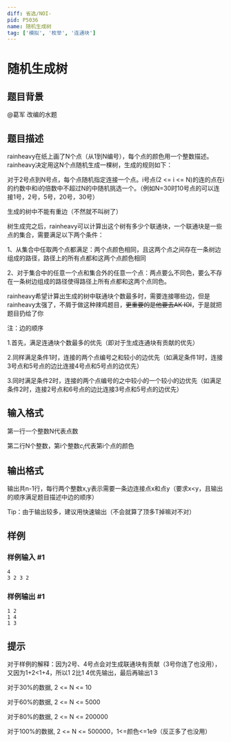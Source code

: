 ```yaml
---
diff: 省选/NOI-
pid: P5036
name: 随机生成树
tag: ['模拟', '枚举', '连通块']
---
```

# 随机生成树
## 题目背景

@葛军 改编的水题


## 题目描述

rainheavy在纸上画了N个点（从1到N编号），每个点的颜色用一个整数描述。rainheavy决定用这N个点随机生成一棵树，生成的规则如下：

对于2号点到N号点，每个点随机指定连接一个点。i号点(2 <= i <= N)的连的点在i的约数中和i的倍数中不超过N的中随机挑选一个。（例如N=30时10号点的可以连接1号，2号，5号，20号，30号）

生成的树中不能有重边（不然就不叫树了）

树生成完之后，rainheavy可以计算出这个树有多少个联通块，一个联通块是一些点的集合，需要满足以下两个条件：

1、从集合中任取两个点都满足：两个点颜色相同，且这两个点之间存在一条树边组成的路径，路径上的所有点都和这两个点颜色相同

2、对于集合中的任意一个点和集合外的任意一个点：两点要么不同色，要么不存在一条树边组成的路径使得路径上所有点都和这两个点同色。

rainheavy希望计算出生成的树中联通块个数最多时，需要连接哪些边，但是rainheavy太强了，不屑于做这种辣鸡题目，~~更重要的是他要去AK IOI~~，于是就把题目扔给了你

注：边的顺序

1.首先，满足连通块个数最多的优先（即对于生成连通块有贡献的优先）

2.同样满足条件1时，连接的两个点编号之和较小的边优先（如满足条件1时，连接3号点和5号点的边比连接4号点和5号点的边优先）

3.同时满足条件2时，连接的两个点编号的之中较小的一个较小的边优先（如满足条件2时，连接2号点和6号点的边比连接3号点和5号点的边优先）
## 输入格式

第一行一个整数N代表点数

第二行N个整数，第i个整数$c_i$代表第i个点的颜色

## 输出格式

输出共n-1行，每行两个整数x,y表示需要一条边连接点x和点y（要求x<y，且输出的顺序满足题目描述中边的顺序）

Tip：由于输出较多，建议用快速输出（不会就算了顶多T掉嘛对不对）
## 样例

### 样例输入 #1
```
4
3 2 3 2
```
### 样例输出 #1
```
1 2
1 4
1 3
```
## 提示

对于样例的解释：因为2号、4号点会对生成联通块有贡献（3号你连了也没用），又因为1+2<1+4，所以1 2比1 4优先输出，最后再输出1 3


对于30%的数据, 2 <= N <= 10

对于60%的数据, 2 <= N <= 5000

对于80%的数据, 2 <= N <= 200000

对于100%的数据, 2 <= N <= 500000，1<=颜色<=1e9（反正多了也没用）
